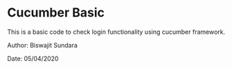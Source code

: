 <h1>Cucumber Basic</h1>

<p>This is a basic code to check login functionality using cucumber framework.</p>

 <p>Author: Biswajit Sundara</p>
 <p>Date: 05/04/2020</p>
 